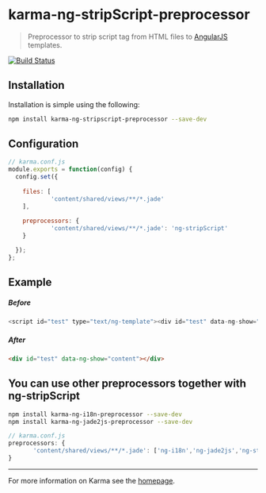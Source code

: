 # karma-ng-stripScript-preprocessor

> Preprocessor to strip script tag from HTML files to [AngularJS](http://angularjs.org/) templates.


[![Build Status](https://travis-ci.org/lsdev14/karma-ng-stripScript-preprocessor.svg?branch=master)](https://travis-ci.org/lsdev14/karma-ng-stripScript-preprocessor)

## Installation

Installation is simple using the following:
```bash
npm install karma-ng-stripscript-preprocessor --save-dev
```

## Configuration
```js
// karma.conf.js
module.exports = function(config) {
  config.set({
    
    files: [
            'content/shared/views/**/*.jade'
    ],
    
    preprocessors: {
            'content/shared/views/**/*.jade': 'ng-stripScript'
    }

  });
};
```

## Example
##### Before
```js
<script id="test" type="text/ng-template"><div id="test" data-ng-show="content"></div></script>
```

##### After
```html
<div id="test" data-ng-show="content"></div>
```


## You can use other preprocessors together with ng-stripScript

```bash
npm install karma-ng-i18n-preprocessor --save-dev
npm install karma-ng-jade2js-preprocessor --save-dev
```

```js
// karma.conf.js
preprocessors: {
       'content/shared/views/**/*.jade': ['ng-i18n','ng-jade2js','ng-stripScript']
}
```

----

For more information on Karma see the [homepage].

[homepage]: http://karma-runner.github.com
